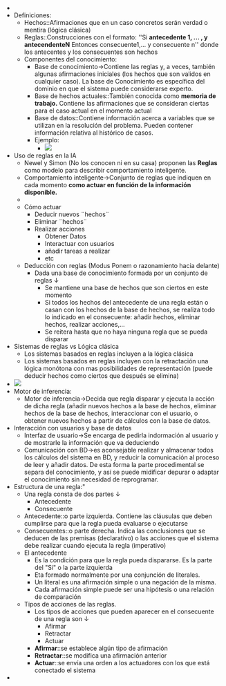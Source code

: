 - 
- Definiciones:
    - Hechos::Afirmaciones que en un caso concretos serán verdad o mentira (lógica clásica)
    - Reglas::Construcciones con el formato: ''Si **antecedente 1, ... , y antecendenteN** Entonces consecuente1,... y consecuente n'' donde los antecentes y los consecuentes son hechos
    - Componentes del conocimiento:
        - Base de conocimiento→Contiene las reglas y, a veces, también algunas afirmaciones iniciales (los hechos que son validos en cualquier caso). La base de Conocimiento es específica del dominio en que el sistema puede considerarse experto.
        - Base de hechos actuales::También conocida como **memoria de trabajo.** Contiene las afirmaciones que se consideran ciertas para el caso actual en el momento actual
        - Base de datos::Contiene información acerca a variables que se utilizan en la resolución del problema. Pueden contener información relativa al histórico de casos. 
        - Ejemplo:
            - ![](https://remnote-user-data.s3.amazonaws.com/XO3Sn7WT7uMeM53ZIERP8GPmWeOocfeN6H6LF2QS1Fzo1BXnooWqNlfDDKLai3FGmRAt1f6jbQyCEGZOaq09Yp-MunEbQm4DYMdTnseKD_JxH72sfLiRx2ru2lFEkq_A.png) 
- Uso de reglas en la IA
    - Newel y Simon (No los conocen ni en su casa) proponen las **Reglas** como modelo para describir comportamiento inteligente.
    - Comportamiento inteligente→Conjunto de reglas que indiquen en cada momento **como actuar en función de la información disponible.** 
    - 
    - Cómo actuar
        - Deducir nuevos ¨hechos¨
        - Eliminar ¨hechos¨
        - Realizar acciones 
            - Obtener Datos
            - Interactuar con usuarios
            - añadir tareas a realizar 
            - etc
    - Deducción con reglas (Modus Ponem o razonamiento hacia delante)
        - Dada una base de conocimiento formada por un conjunto de reglas ↓ 
            - Se mantiene una base de hechos que son ciertos en este momento
            - Si todos los hechos del antecedente de una regla están o casan con los hechos de la base de hechos, se realiza todo lo indicado en el consecuente: añadir hechos, eliminar hechos, realizar acciones,...
            - Se reitera hasta que no haya ninguna regla que se pueda disparar
- Sistemas de reglas vs Lógica clásica
    - Los sistemas basados en reglas incluyen a la lógica clásica
    - Los sistemas basados en reglas incluyen con la retractación una lógica monótona con mas posibilidades de representación (puede deducir hechos como ciertos que después se elimina)
- ![](https://remnote-user-data.s3.amazonaws.com/06d7nEMHfEvmBkttZG16aLE1aQ0_7IFqc8JVIB812xJ456PRdNBeM1m7TDNK9bZU497Z-W3Qlx4RAPZHiIuFkZHo85QruJKHO5mfGHRxH1juIdKZGFC4R6UhrgWpvU7H.png) 
- Motor de inferencia:
    - Motor de inferencia→Decida que regla disparar y ejecuta la acción de dicha regla (añadir nuevos hechos a la base de hechos, eliminar hechos de la base de hechos, interaccionar con el usuario, o obtener nuevos hechos a partir de cálculos con la base de datos.
- Interacción con usuarios y base de datos
    - Interfaz de usuario→Se encarga de pedirla indormación al usuario y de mostrarle la información que va deduciendo
    - Comunicación con BD→es aconsejable realizar y almacenar todos los cálculos del sistema en BD, y reducir la comunicación al proceso de leer y añadir datos. De esta forma la parte procedimental se separa del conocimiento, y así se puede midificar depurar o adaptar el conocimiento sin necesidad de reprogramar. 
- Estructura de una regla:"
    - Una regla consta de dos partes ↓ 
        - Antecedente
        - Consecuente
    - Antecedente::o parte izquierda. Contiene las cláusulas que deben cumplirse para que la regla pueda evaluarse o ejecutarse
    - Consecuentes::o parte derecha. Indica las conclusiones que se deducen de las premisas (declarativo) o las acciones que el sistema debe realizar cuando ejecuta la regla (imperativo)
    - El antecedente
        - Es la condición para que la regla pueda dispararse. Es la parte del "Si" o la parte izquierda
        - Eta formado normalmente por una conjunción de literales.
        - Un literal es una afirmación simple o una negación de la misma.
        - Cada afirmación simple puede ser una hipótesis o una relación de comparación
    - Tipos de acciones de las reglas.
        - Los tipos de acciones que pueden aparecer en el consecuente de una regla son ↓ 
            - Afirmar
            - Retractar
            - Actuar
        - **Afirmar**::se establece algún tipo de afirmación
        - **Retractar**::se modifica una afirmación anterior
        - **Actuar**::se envía una orden a los actuadores con los que está conectado el sistema 
- 
